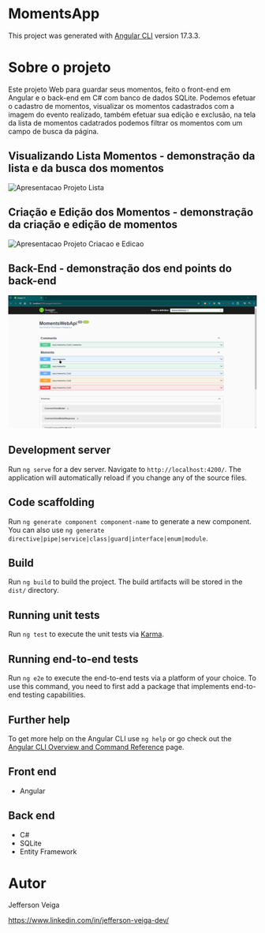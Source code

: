 # MomentsApp

This project was generated with [Angular CLI](https://github.com/angular/angular-cli) version 17.3.3.

# Sobre o projeto

Este projeto Web para guardar seus momentos, feito o front-end em Angular e o back-end em C# com banco de dados SQLite.
Podemos efetuar o cadastro de momentos, visualizar os momentos cadastrados com a imagem do evento realizado, também efetuar sua edição e exclusão, na tela da lista de momentos cadatrados podemos filtrar os momentos com um campo de busca da página.

## Visualizando Lista Momentos - demonstração da lista e da busca dos momentos
![Apresentacao Projeto Lista](https://github.com/jehveiga/MomentsApp-Angular/blob/main/assets/apresentacao-webAngular.gif)

## Criação e Edição dos Momentos - demonstração da criação e edição de momentos
![Apresentacao Projeto Criacao e Edicao](https://github.com/jehveiga/MomentsApp-Angular/blob/main/assets/criacao-edicao.gif)

## Back-End - demonstração dos end points do back-end
![Apresentacao Projeto Back-End](https://github.com/jehveiga/MomentsApp-Angular/blob/main/assets/backend.gif)

## Development server

Run `ng serve` for a dev server. Navigate to `http://localhost:4200/`. The application will automatically reload if you change any of the source files.

## Code scaffolding

Run `ng generate component component-name` to generate a new component. You can also use `ng generate directive|pipe|service|class|guard|interface|enum|module`.

## Build

Run `ng build` to build the project. The build artifacts will be stored in the `dist/` directory.

## Running unit tests

Run `ng test` to execute the unit tests via [Karma](https://karma-runner.github.io).

## Running end-to-end tests

Run `ng e2e` to execute the end-to-end tests via a platform of your choice. To use this command, you need to first add a package that implements end-to-end testing capabilities.

## Further help

To get more help on the Angular CLI use `ng help` or go check out the [Angular CLI Overview and Command Reference](https://angular.io/cli) page.

## Front end

- Angular

## Back end

- C#
- SQLite
- Entity Framework

# Autor 

Jefferson Veiga

https://www.linkedin.com/in/jefferson-veiga-dev/
